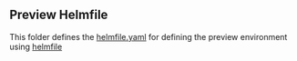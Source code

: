 ## Preview Helmfile

This folder defines the [helmfile.yaml](helmfile.yaml) for defining the preview environment using [helmfile](https://github.com/roboll/helmfile)

